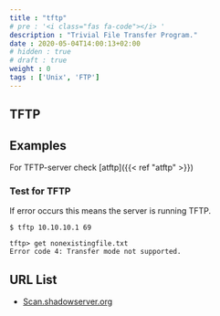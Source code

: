 ```yaml
---
title : "tftp"
# pre : '<i class="fas fa-code"></i> '
description : "Trivial File Transfer Program."
date : 2020-05-04T14:00:13+02:00
# hidden : true
# draft : true
weight : 0
tags : ['Unix', 'FTP']
---
```


## TFTP

## Examples

For TFTP-server check [atftp]({{< ref "atftp" >}})

### Test for TFTP

If error occurs this means the server is running TFTP.

```plain
$ tftp 10.10.10.1 69

tftp> get nonexistingfile.txt
Error code 4: Transfer mode not supported.
```

## URL List

- [Scan.shadowserver.org](https://scan.shadowserver.org/tftp/)
